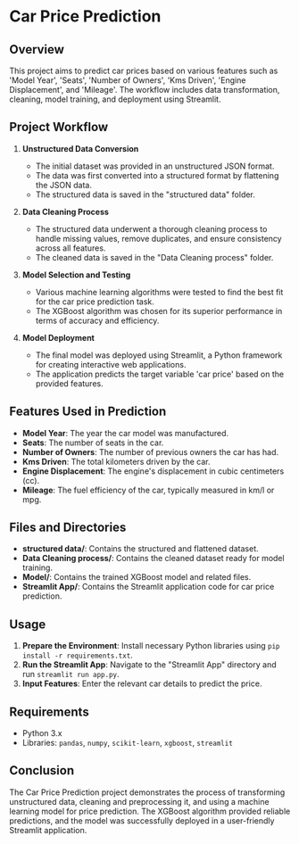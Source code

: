 # Car Price Prediction 

## Overview
This project aims to predict car prices based on various features such as 'Model Year', 'Seats', 'Number of Owners', 'Kms Driven', 'Engine Displacement', and 'Mileage'. The workflow includes data transformation, cleaning, model training, and deployment using Streamlit.

## Project Workflow

1. **Unstructured Data Conversion**
   - The initial dataset was provided in an unstructured JSON format.
   - The data was first converted into a structured format by flattening the JSON data.
   - The structured data is saved in the "structured data" folder.

2. **Data Cleaning Process**
   - The structured data underwent a thorough cleaning process to handle missing values, remove duplicates, and ensure consistency across all features.
   - The cleaned data is saved in the "Data Cleaning process" folder.

3. **Model Selection and Testing**
   - Various machine learning algorithms were tested to find the best fit for the car price prediction task.
   - The XGBoost algorithm was chosen for its superior performance in terms of accuracy and efficiency.

4. **Model Deployment**
   - The final model was deployed using Streamlit, a Python framework for creating interactive web applications.
   - The application predicts the target variable 'car price' based on the provided features.

## Features Used in Prediction
- **Model Year**: The year the car model was manufactured.
- **Seats**: The number of seats in the car.
- **Number of Owners**: The number of previous owners the car has had.
- **Kms Driven**: The total kilometers driven by the car.
- **Engine Displacement**: The engine's displacement in cubic centimeters (cc).
- **Mileage**: The fuel efficiency of the car, typically measured in km/l or mpg.

## Files and Directories
- **structured data/**: Contains the structured and flattened dataset.
- **Data Cleaning process/**: Contains the cleaned dataset ready for model training.
- **Model/**: Contains the trained XGBoost model and related files.
- **Streamlit App/**: Contains the Streamlit application code for car price prediction.

## Usage
1. **Prepare the Environment**: Install necessary Python libraries using `pip install -r requirements.txt`.
2. **Run the Streamlit App**: Navigate to the "Streamlit App" directory and run `streamlit run app.py`.
3. **Input Features**: Enter the relevant car details to predict the price.

## Requirements
- Python 3.x
- Libraries: `pandas`, `numpy`, `scikit-learn`, `xgboost`, `streamlit`

## Conclusion
The Car Price Prediction project demonstrates the process of transforming unstructured data, cleaning and preprocessing it, and using a machine learning model for price prediction. The XGBoost algorithm provided reliable predictions, and the model was successfully deployed in a user-friendly Streamlit application.
